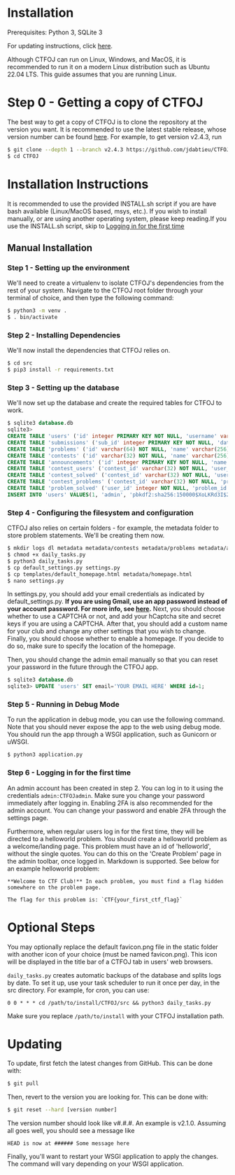 # Installation
Prerequisites: Python 3, SQLite 3

For updating instructions, click [here](#updating).

Although CTFOJ can run on Linux, Windows, and MacOS, it is recommended to run it
on a modern Linux distribution such as Ubuntu 22.04 LTS. This guide assumes that
you are running Linux.

# Step 0 - Getting a copy of CTFOJ
The best way to get a copy of CTFOJ is to clone the repository at the version
you want. It is recommended to use the latest stable release, whose version
number can be found [here](https://github.com/jdabtieu/CTFOJ/releases). For
example, to get version v2.4.3, run
```bash
$ git clone --depth 1 --branch v2.4.3 https://github.com/jdabtieu/CTFOJ.git
$ cd CTFOJ
```

# Installation Instructions
It is recommended to use the provided INSTALL.sh script if you are have bash
available (Linux/MacOS based, msys, etc.). If you wish to install manually,
or are using another operating system, please keep reading.If you use the
INSTALL.sh script, skip to
[Logging in for the first time](#step-6---logging-in-for-the-first-time)

## Manual Installation
### Step 1 - Setting up the environment
We'll need to create a virtualenv to isolate CTFOJ's dependencies from the rest
of your system. Navigate to the CTFOJ root folder through your terminal of
choice, and then type the following command:
```bash
$ python3 -m venv .
$ . bin/activate
```

### Step 2 - Installing Dependencies
We'll now install the dependencies that CTFOJ relies on.
```bash
$ cd src
$ pip3 install -r requirements.txt
```

### Step 3 - Setting up the database
We'll now set up the database and create the required tables for CTFOJ to work.
```sql
$ sqlite3 database.db
sqlite3>
CREATE TABLE 'users' ('id' integer PRIMARY KEY NOT NULL, 'username' varchar(20) NOT NULL, 'password' varchar(64) NOT NULL, 'email' varchar(128), 'join_date' datetime NOT NULL DEFAULT (0), 'admin' boolean NOT NULL DEFAULT (0), 'banned' boolean NOT NULL DEFAULT (0), 'verified' boolean NOT NULL DEFAULT (0), 'twofa' boolean NOT NULL DEFAULT (0), 'api' varchar(36));
CREATE TABLE 'submissions' ('sub_id' integer PRIMARY KEY NOT NULL, 'date' datetime NOT NULL,'user_id' integer NOT NULL,'problem_id' varchar(32) NOT NULL,'contest_id' varchar(32), 'correct' boolean NOT NULL, 'submitted' text NOT NULL DEFAULT(''));
CREATE TABLE 'problems' ('id' varchar(64) NOT NULL, 'name' varchar(256) NOT NULL, 'point_value' integer NOT NULL DEFAULT (0), 'category' varchar(64), 'flag' varchar(256) NOT NULL, 'draft' boolean NOT NULL DEFAULT(0));
CREATE TABLE 'contests' ('id' varchar(32) NOT NULL, 'name' varchar(256) NOT NULL, 'start' datetime NOT NULL, 'end' datetime NOT NULL, 'scoreboard_visible' boolean NOT NULL DEFAULT (1));
CREATE TABLE 'announcements' ('id' integer PRIMARY KEY NOT NULL, 'name' varchar(256) NOT NULL, 'date' datetime NOT NULL);
CREATE TABLE 'contest_users' ('contest_id' varchar(32) NOT NULL, 'user_id' integer NOT NULL, 'points' integer NOT NULL DEFAULT (0) , 'lastAC' datetime);
CREATE TABLE 'contest_solved' ('contest_id' varchar(32) NOT NULL, 'user_id' integer NOT NULL, 'problem_id' varchar(64) NOT NULL);
CREATE TABLE 'contest_problems' ('contest_id' varchar(32) NOT NULL, 'problem_id' varchar(64) NOT NULL, 'name' varchar(256) NOT NULL, 'point_value' integer NOT NULL DEFAULT(0), 'category' varchar(64), 'flag' varchar(256) NOT NULL, 'draft' boolean NOT NULL DEFAULT(0), 'score_min' integer NOT NULL DEFAULT(0), 'score_max' integer NOT NULL DEFAULT(0), 'score_users' integer NOT NULL DEFAULT(-1), 'flag_hint' varchar(256) NOT NULL DEFAULT(''));
CREATE TABLE 'problem_solved' ('user_id' integer NOT NULL, 'problem_id' varchar(64) NOT NULL);
INSERT INTO 'users' VALUES(1, 'admin', 'pbkdf2:sha256:150000$XoLKRd3I$2dbdacb6a37de2168298e419c6c54e768d242aee475aadf1fa9e6c30aa02997f', 'e', datetime('now'), 1, 0, 1, 0, NULL);
```

### Step 4 - Configuring the filesystem and configuration
CTFOJ also relies on certain folders - for example, the metadata folder to store
problem statements. We'll be creating them now.
```bash
$ mkdir logs dl metadata metadata/contests metadata/problems metadata/announcements
$ chmod +x daily_tasks.py
$ python3 daily_tasks.py
$ cp default_settings.py settings.py
$ cp templates/default_homepage.html metadata/homepage.html
$ nano settings.py
```
In settings.py, you should add your email credentials as indicated by
default_settings.py. **If you are using Gmail, use an app password instead of
your account password. For more info, see
[here](https://support.google.com/accounts/answer/185833).**
Next, you should choose whether to use a CAPTCHA or not, and add your hCaptcha
site and secret keys if you are using a CAPTCHA. After that, you should add a
custom name for your club and change any other settings that you wish to change.
Finally, you should choose whether to enable a homepage. If you decide to do so,
make sure to specify the location of the homepage.

Then, you should change the admin email manually so that you can reset your
password in the future through the CTFOJ app.
```sql
$ sqlite3 database.db
sqlite3> UPDATE 'users' SET email='YOUR EMAIL HERE' WHERE id=1;
```

### Step 5 - Running in Debug Mode
To run the application in debug mode, you can use the following command. Note
that you should never expose the app to the web using debug mode. You should run
the app through a WSGI application, such as Gunicorn or uWSGI.
```bash
$ python3 application.py
```

### Step 6 - Logging in for the first time
An admin account has been created in step 2. You can log in to it using the
credentials `admin:CTFOJadmin`. Make sure you change your password immediately
after logging in. Enabling 2FA is also recommended for the admin account. You
can change your password and enable 2FA through the settings page.

Furthermore, when regular users log in for the first time, they will be directed
to a helloworld problem. You should create a helloworld problem as a
welcome/landing page. This problem must have an id of 'helloworld', without the
single quotes. You can do this on the 'Create Problem' page in the admin
toolbar, once logged in. Markdown is supported. See below for an example
helloworld problem:
```
**Welcome to CTF Club!** In each problem, you must find a flag hidden somewhere on the problem page.

The flag for this problem is: `CTF{your_first_ctf_flag}`
```

# Optional Steps
You may optionally replace the default favicon.png file in the static folder
with another icon of your choice (must be named favicon.png). This icon will be
displayed in the title bar of a CTFOJ tab in users' web browsers.

`daily_tasks.py` creates automatic backups of the database and splits logs by
date. To set it up, use your task scheduler to run it once per day, in the src
directory. For example, for cron, you can use:
```cron
0 0 * * * cd /path/to/install/CTFOJ/src && python3 daily_tasks.py
```
Make sure you replace `/path/to/install` with your CTFOJ installation path.

# Updating
To update, first fetch the latest changes from GitHub. This can be done with:
```bash
$ git pull
```

Then, revert to the version you are looking for. This can be done with:
```bash
$ git reset --hard [version number]
```
The version number should look like v#.#.#. An example is v2.1.0. Assuming all
goes well, you should see a message like
```
HEAD is now at ###### Some message here
```

Finally, you'll want to restart your WSGI application to apply the changes.
The command will vary depending on your WSGI application.
